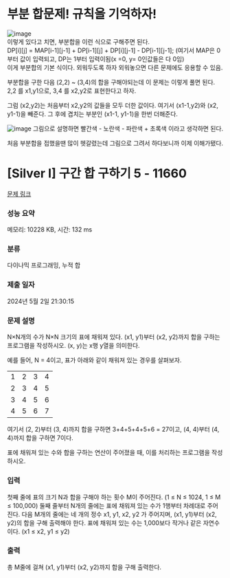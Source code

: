 # 부분 합문제! 규칙을 기억하자!


![image](https://github.com/SongJiUk/Algorithm/assets/67099323/da0b7ac2-ed6c-49c5-b6c1-ab5a2ab2da27) </br>
이렇게 있다고 치면, 부분합을 이런 식으로 구해주면 된다. </br>
DP[i][j] = MAP[i-1][j-1] + DP[i-1][j] + DP[i][j-1] - DP[i-1][j-1]; (여기서 MAP은 0부터 값이 입력되고, DP는 1부터 입력이됨(x =0,  y= 0인값들은 다 0임) </br>
이게 부분합의 기본 식이다. 외워두도록 하자 외워놓으면 다른 문제에도 응용할 수 있음. </br>

부분합을 구한 다음 (2,2) ~ (3,4)의 합을 구해야되는데 이 문제는 이렇게 풀면 된다. </br>
2,2 를 x1,y1으로, 3,4 를 x2,y2로 표현한다고 하자.</br>

그럼 (x2,y2)는 처음부터 x2,y2의 값들을 모두 더한 값이다. 여기서 (x1-1,y2)와 (x2, y1-1)을 빼준다. 그 후에 겹치는 부분인 (x1-1, y1-1)을 한번 더해준다. </br>

![image](https://github.com/SongJiUk/Algorithm/assets/67099323/b277177f-33c8-4d4b-8348-6de6dd438aa8)
그림으로 설명하면 빨간색 - 노란색 - 파란색 + 초록색 이라고 생각하면 된다. </br>

처음 부분합을 접했을땐 많이 헷갈렸는데 그림으로 그려서 하다보니까 이제 이해가됐다. </br>



# [Silver I] 구간 합 구하기 5 - 11660 

[문제 링크](https://www.acmicpc.net/problem/11660) 

### 성능 요약

메모리: 10228 KB, 시간: 132 ms

### 분류

다이나믹 프로그래밍, 누적 합

### 제출 일자

2024년 5월 2일 21:30:15

### 문제 설명

<p>N×N개의 수가 N×N 크기의 표에 채워져 있다. (x1, y1)부터 (x2, y2)까지 합을 구하는 프로그램을 작성하시오. (x, y)는 x행 y열을 의미한다.</p>

<p>예를 들어, N = 4이고, 표가 아래와 같이 채워져 있는 경우를 살펴보자.</p>

<table class="table table-bordered" style="line-height:20.8px; width:158px">
	<tbody>
		<tr>
			<td style="text-align:center">1</td>
			<td style="text-align:center">2</td>
			<td style="text-align:center">3</td>
			<td style="text-align:center">4</td>
		</tr>
		<tr>
			<td style="text-align:center">2</td>
			<td style="text-align:center">3</td>
			<td style="text-align:center">4</td>
			<td style="text-align:center">5</td>
		</tr>
		<tr>
			<td style="text-align:center">3</td>
			<td style="text-align:center">4</td>
			<td style="text-align:center">5</td>
			<td style="text-align:center">6</td>
		</tr>
		<tr>
			<td style="text-align:center">4</td>
			<td style="text-align:center">5</td>
			<td style="text-align:center">6</td>
			<td style="text-align:center">7</td>
		</tr>
	</tbody>
</table>

<p>여기서 (2, 2)부터 (3, 4)까지 합을 구하면 3+4+5+4+5+6 = 27이고, (4, 4)부터 (4, 4)까지 합을 구하면 7이다.</p>

<p>표에 채워져 있는 수와 합을 구하는 연산이 주어졌을 때, 이를 처리하는 프로그램을 작성하시오.</p>

### 입력 

 <p>첫째 줄에 표의 크기 N과 합을 구해야 하는 횟수 M이 주어진다. (1 ≤ N ≤ 1024, 1 ≤ M ≤ 100,000) 둘째 줄부터 N개의 줄에는 표에 채워져 있는 수가 1행부터 차례대로 주어진다. 다음 M개의 줄에는 네 개의 정수 x1, y1, x2, y2 가 주어지며, (x1, y1)부터 (x2, y2)의 합을 구해 출력해야 한다. 표에 채워져 있는 수는 1,000보다 작거나 같은 자연수이다. (x1 ≤ x2, y1 ≤ y2)</p>

### 출력 

 <p>총 M줄에 걸쳐 (x1, y1)부터 (x2, y2)까지 합을 구해 출력한다.</p>

